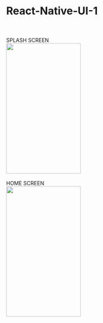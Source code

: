 # React-Native-UI-1</br></br>
SPLASH SCREEN <br/>
<img src="https://github.com/ranjeetsingh98965/React-Native-UI-1/assets/80505785/a5b52abb-6437-4d62-b2fd-b14c3d416446" width="200" height="350"><br/><br/>
HOME SCREEN<br/>
<img src="https://github.com/ranjeetsingh98965/React-Native-UI-1/assets/80505785/d3e1cb9b-398e-4919-9e55-35df26b43c3c" width="200" height="350"><br/><br/>
